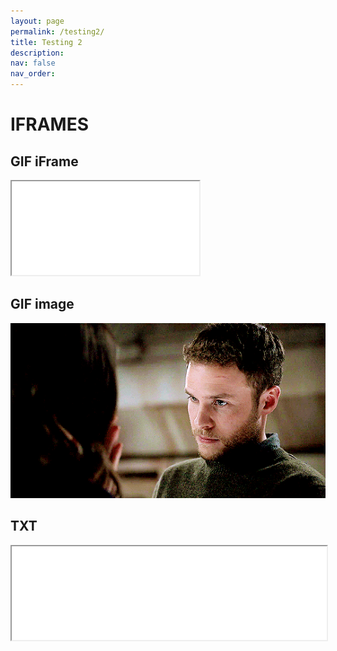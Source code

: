 ```yaml
---
layout: page
permalink: /testing2/
title: Testing 2
description:
nav: false
nav_order: 
---
```


# IFRAMES

## GIF iFrame
<iframe src="../assets/documents/Fitz.gif" allowfullscreen></iframe>

## GIF image
<img src="../assets/documents/Fitz.gif" allowfullscreen>

## TXT
<iframe width="100%" src="../assets/documents/Week1_Johnson - from Media Franchising-annotations.txt" allowfullscreen>iFrame HERE</iframe>
